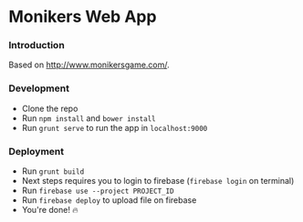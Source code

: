 # Monikers Web App

### Introduction
Based on http://www.monikersgame.com/.

### Development
- Clone the repo
- Run `npm install` and `bower install`
- Run `grunt serve` to run the app in `localhost:9000`

### Deployment
- Run `grunt build`
- Next steps requires you to login to firebase (`firebase login` on terminal)
- Run `firebase use --project PROJECT_ID`
- Run `firebase deploy` to upload file on firebase
- You're done! :fire: